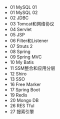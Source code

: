  *  01 MySQL 01
 *  01 MySQL 02
 *  02 JDBC
 *  03 Tomcat和网络协议
 *  04 Servlet
 *  05 JSP
 *  06 Filter和Listener
 *  07 Struts 2
 *  08 Spring
 *  09 Spring MVC
 *  10 My Batis
 *  11 SSM整合和应用分层
 *  12 Shiro
 *  13 SSO
 *  16 Free Marker
 *  17 Spring Boot
 *  19 Redis
 *  20 Mongo DB
 *  26 RES Tful
 *  27 搜索引擎